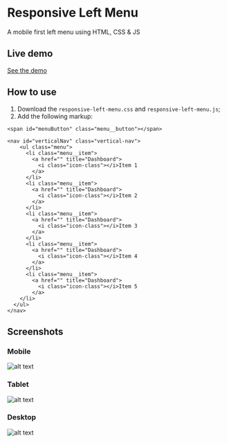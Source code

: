 Responsive Left Menu
====================

A mobile first left menu using HTML, CSS &amp; JS

Live demo
-----------------------------------

[See the demo](http://cbfranca.github.io/responsive-left-menu/demos/demo.html)

How to use
----------------------------------

1. Download the ``` responsive-left-menu.css ``` and ``` responsive-left-menu.js ```;
2. Add the following markup:


```
<span id="menuButton" class="menu__button"></span>
```

``` 
<nav id="verticalNav" class="vertical-nav">
    <ul class="menu">
      <li class="menu__item">
        <a href="" title="Dashboard">
          <i class="icon-class"></i>Item 1
        </a>
      </li>
      <li class="menu__item">
        <a href="" title="Dashboard">
          <i class="icon-class"></i>Item 2
        </a>
      </li>
      <li class="menu__item">
        <a href="" title="Dashboard">
          <i class="icon-class"></i>Item 3
        </a>
      </li>
      <li class="menu__item">
        <a href="" title="Dashboard">
          <i class="icon-class"></i>Item 4
        </a>
      </li>
      <li class="menu__item">
        <a href="" title="Dashboard">
          <i class="icon-class"></i>Item 5
        </a>
    </li>
  </ul>     
</nav>
```

Screenshots
--------------------------------------

### Mobile 
              
![alt text](https://raw.githubusercontent.com/cbfranca/responsive-left-menu/master/demos/imgs/mobile.JPG "Mobile - Iphone 5
")

### Tablet

![alt text](https://raw.githubusercontent.com/cbfranca/responsive-left-menu/master/demos/imgs/tablet.JPG "Tablet - Ipad")

### Desktop

![alt text](https://raw.githubusercontent.com/cbfranca/responsive-left-menu/master/demos/imgs/desktop.JPG "Desktop")